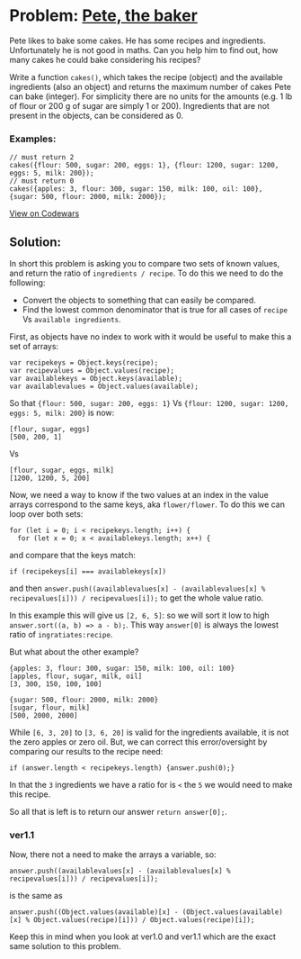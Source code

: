 # Problem: [Pete, the baker](https://www.codewars.com/kata/525c65e51bf619685c000059)

Pete likes to bake some cakes. He has some recipes and ingredients. Unfortunately he is not good in maths. Can you help him to find out, how many cakes he could bake considering his recipes?

Write a function ```cakes()```, which takes the recipe (object) and the available ingredients (also an object) and returns the maximum number of cakes Pete can bake (integer). For simplicity there are no units for the amounts (e.g. 1 lb of flour or 200 g of sugar are simply 1 or 200). Ingredients that are not present in the objects, can be considered as 0.

### Examples:
```
// must return 2
cakes({flour: 500, sugar: 200, eggs: 1}, {flour: 1200, sugar: 1200, eggs: 5, milk: 200});
// must return 0
cakes({apples: 3, flour: 300, sugar: 150, milk: 100, oil: 100}, {sugar: 500, flour: 2000, milk: 2000});
```
[View on Codewars](https://www.codewars.com/kata/525c65e51bf619685c000059)

## Solution:

In short this problem is asking you to compare two sets of known values, and return the ratio of ```ingredients / recipe```.
To do this we need to do the following:
* Convert the objects to something that can easily be compared.
* Find the lowest common denominator that is true for all cases of ```recipe``` Vs ```available ingredients```.

First, as objects have no index to work with it would be useful to make this a set of arrays:
```
var recipekeys = Object.keys(recipe);
var recipevalues = Object.values(recipe);
var availablekeys = Object.keys(available);
var availablevalues = Object.values(available);
```
So that ```{flour: 500, sugar: 200, eggs: 1}``` Vs ```{flour: 1200, sugar: 1200, eggs: 5, milk: 200}``` is now:
```
[flour, sugar, eggs]
[500, 200, 1]
```
Vs
```
[flour, sugar, eggs, milk]
[1200, 1200, 5, 200]
```

Now, we need a way to know if the two values at an index in the value arrays correspond to the same keys, aka ```flower/flower```.
To do this we can loop over both sets:
```
for (let i = 0; i < recipekeys.length; i++) {
  for (let x = 0; x < availablekeys.length; x++) {
```
and compare that the keys match:
```
if (recipekeys[i] === availablekeys[x])
```
and then ```answer.push((availablevalues[x] - (availablevalues[x] % recipevalues[i])) / recipevalues[i]);``` to get the whole value ratio.

In this example this will give us ```[2, 6, 5]```: so we will sort it low to high ```answer.sort((a, b) => a - b);```. This way ```answer[0]``` is always the lowest ratio of ```ingratiates:recipe```.

But what about the other example?
```
{apples: 3, flour: 300, sugar: 150, milk: 100, oil: 100}
[apples, flour, sugar, milk, oil]
[3, 300, 150, 100, 100]

{sugar: 500, flour: 2000, milk: 2000}
[sugar, flour, milk]
[500, 2000, 2000]
```
While ```[6, 3, 20]``` to ```[3, 6, 20]``` is valid for the ingredients available, it is not the zero apples or zero oil. But, we can correct this error/oversight by comparing our results to the recipe need:
```
if (answer.length < recipekeys.length) {answer.push(0);}
```
In that the ```3``` ingredients we have a ratio for is ```<``` the ```5``` we would need to make this recipe.

So all that is left is to return our answer ```return answer[0];```.

### ver1.1
Now, there not a need to make the arrays a variable, so:
```
answer.push((availablevalues[x] - (availablevalues[x] % recipevalues[i])) / recipevalues[i]);
```
is the same as
```
answer.push((Object.values(available)[x] - (Object.values(available)[x] % Object.values(recipe)[i])) / Object.values(recipe)[i]);
```
Keep this in mind when you look at ver1.0 and ver1.1 which are the exact same solution to this problem. 
